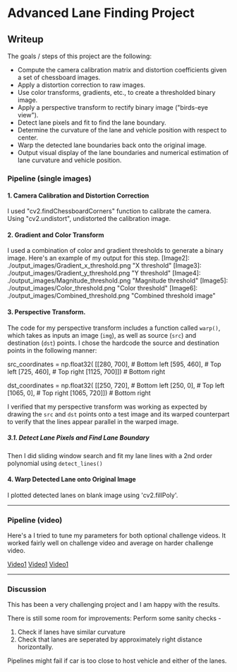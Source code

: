 # **Advanced Lane Finding Project** 

## Writeup


The goals / steps of this project are the following:

* Compute the camera calibration matrix and distortion coefficients given a set of chessboard images.
* Apply a distortion correction to raw images.
* Use color transforms, gradients, etc., to create a thresholded binary image.
* Apply a perspective transform to rectify binary image ("birds-eye view").
* Detect lane pixels and fit to find the lane boundary.
* Determine the curvature of the lane and vehicle position with respect to center.
* Warp the detected lane boundaries back onto the original image.
* Output visual display of the lane boundaries and numerical estimation of lane curvature and vehicle position.

### Pipeline (single images)

#### 1. Camera Calibration and Distortion Correction

I used "cv2.findChessboardCorners" function to calibrate the camera. Using "cv2.undistort", undistorted the calibration image. 

[Image1]: ./output_images/Undistorted_Image_Chessboard.png "Chessboard Undistorted Image"

#### 2. Gradient and Color Transform

I used a combination of color and gradient thresholds to generate a binary image. Here's an example of my output for this step.
[Image2]: ./output_images/Gradient_x_threshold.png "X threshold"
[Image3]: ./output_images/Gradient_y_threshold.png "Y threshold"
[Image4]: ./output_images/Magnitude_threshold.png "Magnitude threshold"
[Image5]: ./output_images/Color_threshold.png "Color threshold"
[Image6]: ./output_images/Combined_threshold.png "Combined threshold image"

#### 3. Perspective Transform.

The code for my perspective transform includes a function called `warp()`, which takes as inputs an image (`img`), as well as source (`src`) and destination (`dst`) points.  I chose the hardcode the source and destination points in the following manner:

src_coordinates = np.float32(
            [[280,  700],  # Bottom left
             [595,  460],  # Top left
             [725,  460],  # Top right
             [1125, 700]]) # Bottom right
        
dst_coordinates = np.float32(
            [[250,  720],  # Bottom left
             [250,    0],  # Top left
             [1065,   0],  # Top right
             [1065, 720]]) # Bottom right 

I verified that my perspective transform was working as expected by drawing the `src` and `dst` points onto a test image and its warped counterpart to verify that the lines appear parallel in the warped image.

[Image7]: ./output_images/Warped_image.png "Warped image"

##### 3.1. Detect Lane Pixels and Find Lane Boundary

Then I did sliding window search and fit my lane lines with a 2nd order polynomial using `detect_lines()` 

[Image8]: ./output_images/Lane_lines_detected.png "Sliding window search"

#### 4. Warp Detected Lane onto Original Image

I plotted detected lanes on blank image using 'cv2.fillPoly'.

[Image9]: ./output_images/Lane_detected_with_metrics.png "Detected lanes on original image with metrics"

---

### Pipeline (video)

Here's a
I tried to tune my parameters for both optional challenge videos. It worked fairly well on challenge video and average on harder challenge video.

 [Video1](./project_video_output.mp4 "Project Output Video") 
 [Video1](./challenge_video_output.mp4 "Harder Challenge Output Video")
 [Video1](./harder_challenge_output_video.mp4 "Challenge Output Video")

---

### Discussion

This has been a very challenging project and I am happy with the results.

There is still some room for improvements:
Perform some sanity checks - 
1. Check if lanes have similar curvature
2. Check that lanes are seperated by approximately right distance horizontally.

Pipelines might fail if car is too close to host vehicle and either of the lanes.
